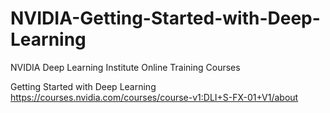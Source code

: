 # NVIDIA-Getting-Started-with-Deep-Learning

NVIDIA Deep Learning Institute Online Training Courses

Getting Started with Deep Learning
https://courses.nvidia.com/courses/course-v1:DLI+S-FX-01+V1/about
